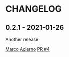 CHANGELOG
=========


0.2.1 - 2021-01-26
------------------

Another release

[Marco Acierno](https://github.com/marcoacierno) [PR #4](https://github.com/marcoacierno/test-stuff-repo/pull/4/)

